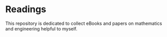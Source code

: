 # Readings
This repository is dedicated to collect eBooks and papers on mathematics and engineering helpful to myself.
